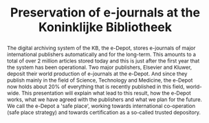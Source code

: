 ---
abstract: The digital archiving system of the KB, the e-Depot, stores e-journals of
  major international publishers automatically and for the long-term. This amounts
  to a total of over 2 million articles stored today and this is just after the first
  year that the system has been operational. Two major publishers, Elsevier and Kluwer,
  deposit their world production of e-journals at the e-Depot. And since they publish
  mainly in the field of Science, Technology and Medicine, the e-Depot now holds about
  20% of everything that is recently published in this field, world-wide. This presentation
  will explain what lead to this result, how the e-Depot works, what we have agreed
  with the publishers and what we plan for the future. We call the e-Depot a 'safe
  place', working towards international co-operation (safe place strategy) and towards
  certification as a so-called trusted depository.
creators:
- van Wijngaarden, Hilde
date: null
document_url: https://services.phaidra.univie.ac.at/api/object/o:295001/download
grand_parent: iPRES
institutions: []
keywords:
- beijing
landing_page_url: https://phaidra.univie.ac.at/o:295001
language: eng
layout: publication
license: CC BY-SA 3.0 AT
notes_url: null
parent: iPRES 2004
publication_type: presentation
size: 681524
slides_url: null
source_name: iPRES
title: Preservation of e-journals at the Koninklijke Bibliotheek
year: 2004
---
